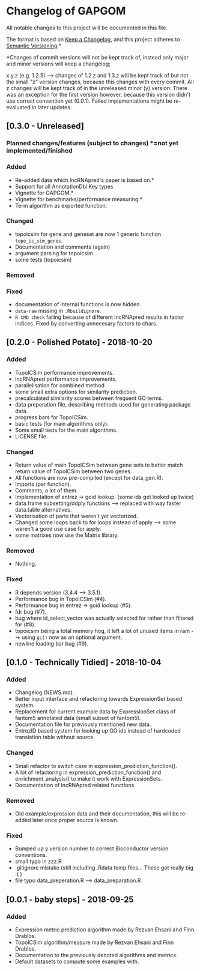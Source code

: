 # Changelog of GAPGOM
All notable changes to this project will be documented in this file.

The format is based on [Keep a Changelog](https://keepachangelog.com/en/1.0.0/),
and this project adheres to [Semantic Versioning](https://semver.org/spec/v2.0.0.html).\*

\*Changes of commit versions will not be kept track of, instead only major and minor versions will keep a changelog;

x.y.z (e.g. 1.2.5) --> changes of 1.2.z and 1.3.z will be kept track of but not the small "z" version changes, because this changes with every commit.
All z changes will be kept track of in the unreleased minor (y) version. There was an exception for the first version however, because this version didn't
use correct convention yet (0.0.1). Failed implementations might be re-evaluated in later updates.

## [0.3.0 - Unreleased]
### Planned changes/features (subject to changes) *=not yet implemented/finished
### Added
- Re-added data which lncRNApred's paper is based on.*
- Support for all AnnotationDbi Key types
- Vignette for GAPGOM.*
- Vignette for benchmarks/performance measuring.*
- Term algorithm as exported function.
### Changed
- topoicsim for gene and geneset are now 1 generic function `topo_ic_sim_genes`.
- Documentation and comments (again)
- argument parsing for topoicsim
- some tests (topoicsim)
### Removed
### Fixed
- documentation of internal functions is now hidden.
- `data-raw` missing in `.Rbuildignore`.
- `R CMD check` failing because of different lncRNApred results in factor indices. Fixed by converting unnecesary factors to chars.

## [0.2.0 - Polished Potato] - 2018-10-20
### Added
- TopoICSim performance improvements.
- lncRNApred performance improvements.
- parallelisation for combined method
- some small extra options for similarity prediction.
- precalculated similarity scores between frequent GO terms.
- data preperation file, describing methods used for generating package data.
- progress bars for TopoICSim.
- basic tests (for main algorithms only).
- Some small tests for the main algorithms.
- LICENSE file.
### Changed
- Return value of main TopoICSim between gene sets to better match return value of TopoICSim between two genes.
- All functions are now pre-compiled (except for data_gen.R).
- Imports (per function).
- Comments, a lot of them.
- Implementation of entrez -> goid lookup. (some ids get looked up twice)
- data.frame subsetting/ddply functions --> replaced with way faster data.table alternatives.
- Vectorisation of parts that weren't yet vectorized.
- Changed some loops back to for loops instead of apply --> some weren't a good use case for apply.
- some matrixes now use the Matrix library.
### Removed
- Nothing.
### Fixed
- R depends version (3.4.4 --> 3.5.1).
- Performance bug in TopoICSim (#4).
- Performance bug in entrez -> goid lookup (#5).
- fdr bug (#7).
- bug where id_select_vector was actually selected for rather than filtered for (#8).
- topoicsim being a total memory hog, it left a lot of unused items in ram --> using `gc()` now as an optional argument.
- newline loading bar bug (#9).


## [0.1.0 - Technically Tidied] - 2018-10-04
### Added
- Changelog (NEWS.md).
- Better input interface and refactoring towards ExpressionSet based system.
- Replacement for current example data by ExpressionSet class of fantom5 annotated data (small subset of fantom5).
- Documentation file for previously mentioned new data.
- EntrezID based system for looking up GO ids instead of hardcoded translation table without source.
### Changed
- Small refactor to switch case in expression_prediction_function().
- A lot of refactoring in expression_prediction_function() and enrichment_analysis() to make it work with ExpressionSets.
- Documentation of lncRNApred related functions
### Removed
- Old example/expression data and their documentation, this will be re-added later once proper source is known.
### Fixed
- Bumped up y version number to correct Bioconductor version conventions.
- small typo in zzz.R
- .gitignore mistake (still including .Rdata temp files... These got really big :( )
- file typo data_preperation.R --> data_preparation.R


## [0.0.1 - baby steps] - 2018-09-25
### Added
- Expression metric prediction algorithm made by Rezvan Ehsani and Finn Drablos.
- TopoICSim algorithm/measure made by Rezvan Ehsani and Finn Drablos.
- Documentation to the previously denoted algorithms and metrics.
- Default datasets to compute some examples with.